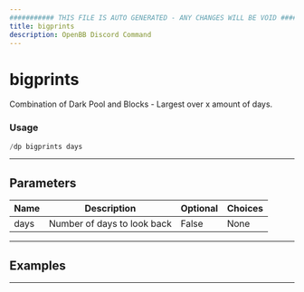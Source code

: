 ```yaml
---
########### THIS FILE IS AUTO GENERATED - ANY CHANGES WILL BE VOID ###########
title: bigprints
description: OpenBB Discord Command
---
```


# bigprints

Combination of Dark Pool and Blocks - Largest over x amount of days.

### Usage

```python wordwrap
/dp bigprints days
```

---

## Parameters

| Name | Description | Optional | Choices |
| ---- | ----------- | -------- | ------- |
| days | Number of days to look back | False | None |


---

## Examples


---
